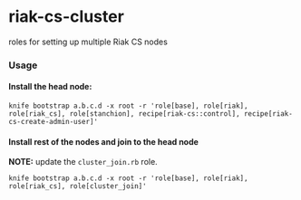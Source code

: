 riak-cs-cluster
===============

roles for setting up multiple Riak CS nodes

### Usage

#### Install the head node:
```
knife bootstrap a.b.c.d -x root -r 'role[base], role[riak], role[riak_cs], role[stanchion], recipe[riak-cs::control], recipe[riak-cs-create-admin-user]'
```

#### Install rest of the nodes and join to the head node

**NOTE:** update the ``cluster_join.rb`` role.

```
knife bootstrap a.b.c.d -x root -r 'role[base], role[riak], role[riak_cs], role[cluster_join]'
```
